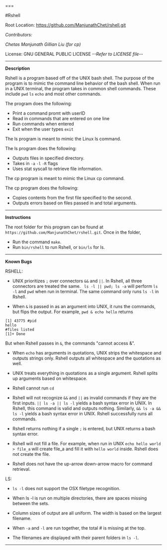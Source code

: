 ===

#Rshell

Root Location: https://github.com/ManjunathChet/rshell.git

*Contributors:*

*Chetas Manjunath*
*Gillian Liu (for cp)*

License: GNU GENERAL PUBLIC LICENSE
*--Refer to LICENSE file--*

---

**Description**

Rshell is a program based off of the UNIX bash shell. The purpose of the
program is to mimic the command line behavior of the bash shell. When run
in a UNIX terminal, the program takes in common shell commands. These include
`pwd` `ls` `echo` and most other commands. 

The program does the following:

* Print a command promt with userID
* Read in commands that are entered on one line
* Run commands when entered
* Exit when the user types `exit`

The ls program is meant to mimic the Linux ls command.

The ls program does the following:

* Outputs files in specified directory.
* Takes in `-a` `-l` `-R` flags
* Uses stat syscall to retrieve file information.

The cp program is meant to mimic the Linux cp command.

The cp program does the following:

* Copies contents from the first file specified to the second.
* Outputs errors based on files passed in and total arguments.

---

**Instructions**

The root folder for this program can be found at `https://github.com/ManjunathChet/rshell.git`.
Once in the folder,

* Run the command `make`.
* Run `bin/rshell` to run Rshell, or `bin/ls` for ls.
---

**Known Bugs**

RSHELL: 

* UNIX prioritizes `;` over connectors `&&` and `||`. In Rshell, all three connectors are
treated the same. ` ls -l || pwd; ls -a` will perform `ls -l` and `pwd` when run in 
terminal. The same command only runs `ls -l` in Rshell.

* When `&` is passed in as an argument into UNIX, it runs the commands, but flips the output.
For example, `pwd & echo hello` returns
```
[1] 43775 #pid
hello
#files listed
[1]+ Done
```
But when Rshell passes in `&`, the commands "cannot access &".

* When `echo` has arguments in quotations, UNIX strips the whitespace and outputs strings only.
Rshell outputs all whitespace and the quotations as well.

* UNIX treats everything in quotations as a single argument. Rshell splits up arguments based 
on whitespace.

* Rshell cannot run `cd`

* Rshell will not recognize `&&` and `||` as invalid commands if they are the first inputs.
`|| ls -a || ls -l` yields a bash syntax error in UNIX. In Rshell, this command is valid and
outputs nothing. Similarly, `&& ls -a && ls -l` yields a bash syntax error in UNIX. Rshell successfully
runs all commands.

* Rshell returns nothing if a single `;` is entered, but UNIX returns a bash syntax error.

* Rshell will not fill a file. For example, when run in UNIX `echo hello world > file_a` will create 
file_a and fill it with `hello world` inside. Rshell does not create the file.

* Rshell does not have the up-arrow down-arrow macro for command retrieval.

LS:

* `ls -l` does not support the OSX filetype recognition.

* When ls -l is run on multiple directories, there are spaces missing between the sets.

* Column sizes of output are all uniform. The width is based on the largest filename.

* When `-a` and `-l` are run together, the total # is missing at the top.

* The filenames are displayed with their parent folders in `ls -l`.

---
